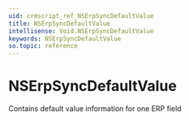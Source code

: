 ```yaml
---
uid: crmscript_ref_NSErpSyncDefaultValue
title: NSErpSyncDefaultValue
intellisense: Void.NSErpSyncDefaultValue
keywords: NSErpSyncDefaultValue
so.topic: reference
---
```


# NSErpSyncDefaultValue

Contains default value information for one ERP field
